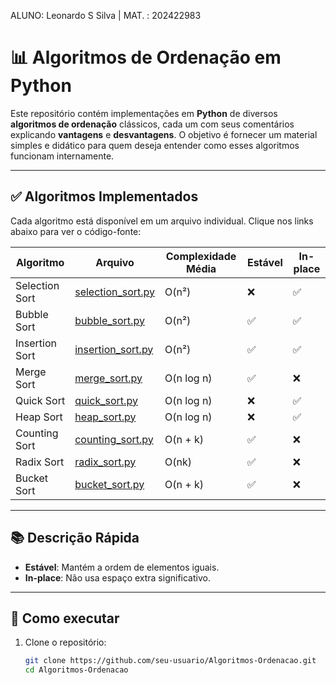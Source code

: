 ALUNO: Leonardo S Silva | MAT. : 202422983

# 📊 Algoritmos de Ordenação em Python

Este repositório contém implementações em **Python** de diversos **algoritmos de ordenação** clássicos, cada um com seus comentários explicando **vantagens** e **desvantagens**. O objetivo é fornecer um material simples e didático para quem deseja entender como esses algoritmos funcionam internamente.

---

## ✅ Algoritmos Implementados

Cada algoritmo está disponível em um arquivo individual. Clique nos links abaixo para ver o código-fonte:

| Algoritmo             | Arquivo                    | Complexidade Média | Estável | In-place |
|-----------------------|----------------------------|--------------------|---------|----------|
| Selection Sort        | [selection_sort.py](selection_sort.py) | O(n²)               | ❌       | ✅        |
| Bubble Sort           | [bubble_sort.py](bubble_sort.py)       | O(n²)               | ✅       | ✅        |
| Insertion Sort        | [insertion_sort.py](insertion_sort.py) | O(n²)               | ✅       | ✅        |
| Merge Sort            | [merge_sort.py](merge_sort.py)         | O(n log n)          | ✅       | ❌        |
| Quick Sort            | [quick_sort.py](quick_sort.py)         | O(n log n)          | ❌       | ✅        |
| Heap Sort             | [heap_sort.py](heap_sort.py)           | O(n log n)          | ❌       | ✅        |
| Counting Sort         | [counting_sort.py](counting_sort.py)   | O(n + k)            | ✅       | ❌        |
| Radix Sort            | [radix_sort.py](radix_sort.py)         | O(nk)               | ✅       | ❌        |
| Bucket Sort           | [bucket_sort.py](bucket_sort.py)       | O(n + k)            | ✅       | ❌        |

---

## 📚 Descrição Rápida

- **Estável**: Mantém a ordem de elementos iguais.
- **In-place**: Não usa espaço extra significativo.

---

## 🧪 Como executar

1. Clone o repositório:
   ```bash
   git clone https://github.com/seu-usuario/Algoritmos-Ordenacao.git
   cd Algoritmos-Ordenacao

